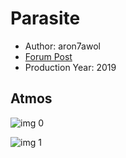 # Parasite

* Author: aron7awol
* [Forum Post](https://www.avsforum.com/threads/bass-eq-for-filtered-movies.2995212/post-59179592)
* Production Year: 2019

## Atmos

![img 0](https://i.imgur.com/u5vHStG.jpg)

![img 1](https://i.imgur.com/syYSn3P.jpg)

